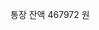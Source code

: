 <span style="font-family:AppleSDGothicNeo-Regular;color:#000ff;">통장</span> <span style="font-family:AppleSDGothicNeo-Regular;color:#000ff;">잔액</span> <span style="color:#000ff;">467972</span> <span style="font-family:AppleSDGothicNeo-Regular;color:#000ff;">원</span>
